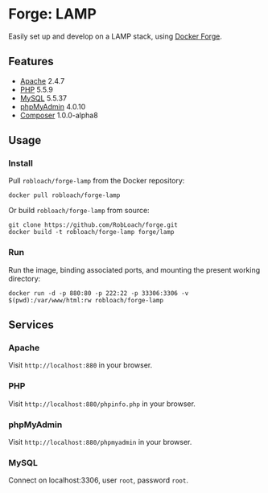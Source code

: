 # Forge: LAMP

Easily set up and develop on a LAMP stack, using [Docker Forge](http://github.com/robloach/forge).


## Features

* [Apache](https://httpd.apache.org/) 2.4.7
* [PHP](http://php.net/) 5.5.9
* [MySQL](http://www.mysql.com/) 5.5.37
* [phpMyAdmin](http://www.phpmyadmin.net/) 4.0.10
* [Composer](http://getcomposer.org) 1.0.0-alpha8


## Usage

### Install

Pull `robloach/forge-lamp` from the Docker repository:
```
docker pull robloach/forge-lamp
```

Or build `robloach/forge-lamp` from source:
```
git clone https://github.com/RobLoach/forge.git
docker build -t robloach/forge-lamp forge/lamp
```

### Run

Run the image, binding associated ports, and mounting the present working
directory:

```
docker run -d -p 880:80 -p 222:22 -p 33306:3306 -v $(pwd):/var/www/html:rw robloach/forge-lamp
```


## Services

### Apache

Visit `http://localhost:880` in your browser.

### PHP

Visit `http://localhost:880/phpinfo.php` in your browser.

### phpMyAdmin

Visit `http://localhost:880/phpmyadmin` in your browser.

### MySQL

Connect on localhost:3306, user `root`, password `root`.
